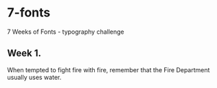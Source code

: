 # 7-fonts
7 Weeks of Fonts - typography challenge

## Week 1.
When tempted to fight fire with fire, remember that the Fire Department usually uses water.
